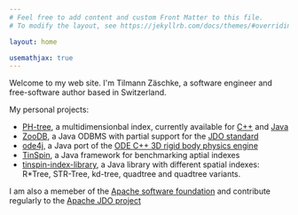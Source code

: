 ```yaml
---
# Feel free to add content and custom Front Matter to this file.
# To modify the layout, see https://jekyllrb.com/docs/themes/#overriding-theme-defaults

layout: home

usemathjax: true
---
```


Welcome to my web site. I'm Tilmann Zäschke, a software engineer and free-software author based in Switzerland.

My personal projects:

 * [PH-tree](http://phtree.org), a multidimensionbal index, currently available for [C++](https://github.com/tzaeschke/phtree-cpp) and [Java](https://github.com/tzaeschke/phtree)
 * [ZooDB](http://zoodb.org), a Java ODBMS with partial support for the [JDO standard](https://db.apache.org/jdo/)
 * [ode4j](http:ode4j.org), a Java port of the [ODE C++ 3D rigid body physics engine](https://www.ode.org/)
 * [TinSpin](http://tinspin.org), a Java framework for benchmarking aptial indexes
 * [tinspin-index-library](https://github.com/tzaeschke/tinspin-indexes), a Java library with different spatial indexes: R\*Tree, STR-Tree, kd-tree, quadtree and quadtree variants.

I am also a memeber of the [Apache software foundation](https://www.apache.org/) and contribute regularly to the [Apache JDO project](https://db.apache.org/jdo/)


